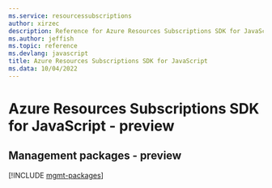 ```yaml
---
ms.service: resourcessubscriptions
author: xirzec
description: Reference for Azure Resources Subscriptions SDK for JavaScript
ms.author: jeffish
ms.topic: reference
ms.devlang: javascript
title: Azure Resources Subscriptions SDK for JavaScript
ms.data: 10/04/2022
---
```

# Azure Resources Subscriptions SDK for JavaScript - preview

## Management packages - preview
[!INCLUDE [mgmt-packages](resources-subscriptions-mgmt-index.md)]